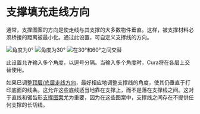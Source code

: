支撑填充走线方向
====
通常，支撑图案的方向是使走线与其支撑的大多数物件垂直。这样，被支撑材料必须桥接的距离被最小化。通过此设置，可自定义支撑线的方向。

<!--screenshot {
"image_path": "support_infill_angle_0.png",
"models": [{"script": "umbrella_square_rounded.scad"}],
"camera_position": [0, 0, 180],
"settings": {
"support_enable": true,
"support_infill_angles": [0]
},
"layer": 160,
"colours": 64
}-->
<!--screenshot {
"image_path": "support_infill_angle_30.png",
"models": [{"script": "umbrella_square_rounded.scad"}],
"camera_position": [0, 0, 180],
"settings": {
"support_enable": true,
"support_infill_angles": [30]
},
"layer": 160,
"colours": 64
}-->
<!--screenshot {
"image_path": "support_infill_angles.png",
"models": [{"script": "umbrella_square_rounded.scad"}],
"camera_position": [0, 0, 180],
"settings": {
"support_enable": true,
"support_infill_angles": [30, 60]
},
"layer": 160,
"colours": 64
}-->
![角度为0°](../images/support_infill_angle_0.png)
![角度为30°](../images/support_infill_angle_30.png)
![在30°和60°之间交替](../images/support_infill_angles.png)

此设置允许输入多个角度，以逗号分隔。当输入多个角度时，Cura将在各层上交替使用。

如果已调整[顶层/底层走线方向](../top_bottom/skin_angles.md)，最好相应地调整支撑线的角度，使其仍垂直于打印底面的线条。这允许这些底线适当地靠在支撑上，而不是落在支撑线之间。这对于直线和锯齿形[支撑图案](support_pattern.md)尤为重要，因为在这些图案中，支撑线之间存在不提供任何支撑的长切线。
